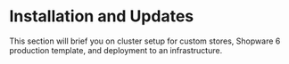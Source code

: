 # Installation and Updates

This section will brief you on cluster setup for custom stores, Shopware 6 production template, and deployment to an infrastructure.
